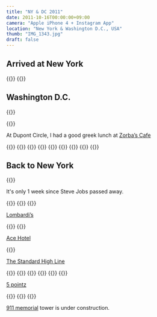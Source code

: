 ```yaml
---
title: "NY & DC 2011"
date: 2011-10-16T00:00:00+09:00
camera: "Apple iPhone 4 + Instagram App"
location: "New York & Washington D.C., USA"
thumb: "IMG_1343.jpg"
draft: false
---
```


## Arrived at New York

{{<img name="IMG_1343.jpg" orientation="square" >}}
{{<img name="IMG_1344.jpg" orientation="square" >}}

## Washington D.C.

{{<img name="IMG_1347.jpg" orientation="square" >}}

{{<img name="IMG_1355.jpg" orientation="square" >}}

At Dupont Circle, I had a good greek lunch at [Zorba’s Cafe](http://www.yelp.com/biz/zorbas-cafe-washington)

{{<img name="IMG_1358.jpg" orientation="square" >}}
{{<img name="IMG_1361.jpg" orientation="square" >}}
{{<img name="IMG_1367.jpg" orientation="square" >}}
{{<img name="IMG_1377.jpg" orientation="square" >}}
{{<img name="IMG_1422.jpg" orientation="square" >}}
{{<img name="IMG_1424.jpg" orientation="square" >}}
{{<img name="IMG_1427.jpg" orientation="square" >}}
{{<img name="IMG_1428.jpg" orientation="square" >}}
{{<img name="IMG_1429.jpg" orientation="square" >}}

## Back to New York

{{<img name="IMG_1434.jpg" orientation="square" >}}

It's only 1 week since Steve Jobs passed away.

{{<img name="IMG_1450.jpg" orientation="square" >}}
{{<img name="IMG_1483.jpg" orientation="square" >}}
{{<img name="IMG_1523.jpg" orientation="square" >}}

[Lombardi’s](http://www.yelp.com/biz/lombardis-pizza-new-york)

{{<img name="IMG_1528.jpg" orientation="square" >}}
{{<img name="IMG_1539.jpg" orientation="square" >}}

[Ace Hotel](https://www.acehotel.com/newyork)

{{<img name="IMG_1543.jpg" orientation="square" >}}

[The Standard High Line](http://www.standardhotels.com/new-york/properties/high-line)

{{<img name="IMG_1549.jpg" orientation="square" >}}
{{<img name="IMG_1561.jpg" orientation="square" >}}
{{<img name="IMG_1572.jpg" orientation="square" >}}
{{<img name="IMG_1583.jpg" orientation="square" >}}
{{<img name="IMG_1596.jpg" orientation="square" >}}
{{<img name="IMG_1627.jpg" orientation="square" >}}

[5 pointz](http://5ptz.com/)

{{<img name="IMG_1608.jpg" orientation="square" >}}
{{<img name="IMG_1610.jpg" orientation="square" >}}
{{<img name="IMG_1619.jpg" orientation="square" >}}

[911 memorial](https://www.911memorial.org/) tower is under construction.
